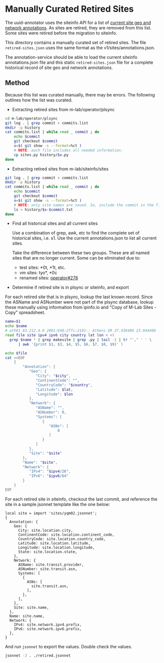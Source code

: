 # Manually Curated Retired Sites

The uuid-annotator uses the siteinfo API for a list of [current site geo and
network annotations][1]. As sites are retired, they are removed from this
list. Some sites were retired before the migration to siteinfo.

[1]: https://siteinfo.mlab-oti.measurementlab.net/v1/sites/annotations.json

This directory contains a manually curated set of retired sites. The file
`retired-sites.json` uses the same format as the v1/sites/annotations.json.

The annotation-service should be able to load the current siteinfo
annotations.json file and this static `retired-sites.json` file for a
complete historical record of site geo and network annotations.

## Method

Because this list was curated manually, there may be errors. The following
outlines how the list was curated.

* Extracting retired sites from m-lab/operator/plsync

```sh
cd m-lab/operator/plsync
git log . | grep commit > commits.list
mkdir -p history
cat commits.list | while read _ commit ; do
    echo $commit
    git checkout $commit
    x=$( git show -s --format=%ct )
    # NOTE: each file includes all needed information.
    cp sites.py history/$x.py
done
```

* Extracting retired sites from m-lab/siteinfo/sites

```sh
git log . | grep commit > commits.list
mkdir -p history
cat commits.list | while read _ commit ; do
    echo $commit
    git checkout $commit
    x=$( git show -s --format=%ct )
    # NOTE: only site names are saved. So, include the commit in the filename.
    ls > history/$x-$commit.txt
done
```

* Find all historical sites and all current sites

  Use a combination of grep, awk, etc to find the complete set of historical
  sites, i.e. s1. Use the current annotations.json to list all current sites.

  Take the difference between these two groups. These are all named sites that
  are no longer current. Some can be eliminated due to:

  * test sites: *0t, *1t, etc.
  * vm sites: tyo*, *0c
  * renamed sites: [operator#278](https://github.com/m-lab/operator/pull/278)

* Determine if retired site is in plsync or siteinfo, and export

For each retired site that is in plsync, lookup the last known record. Since
the ASName and ASNumber were not part of the plsync database, lookup these
manually using information from ipinfo.io and "Copy of M-Lab Sites - Copy"
spreadsheet.

```sh
name=$1
echo $name
# ath01 83.212.4.0 2001:648:2ffc:2101:: Athens GR 37.936400 23.944400
read file site ipv4 ipv6 city country lat lon < <(
  grep $name * | grep makesite | grep .py | tail -1 | tr "'," ' ' \
      | awk '{print $1, $3, $4, $5, $6, $7, $8, $9}' )

echo $file
cat <<EOF
    {
        "Annotation": {
           "Geo": {
              "City": "$city",
              "ContinentCode": "",
              "CountryCode": "$country",
              "Latitude": $lat,
              "Longitude": $lon
           },
           "Network": {
              "ASName": "",
              "ASNumber": 0,
              "Systems": [
                 {
                    "ASNs": [
                        0
                    ]
                 }
              ]
           },
           "Site": "$site"
        },
        "Name": "$site",
        "Network": {
           "IPv4": "$ipv4/26",
           "IPv6": "$ipv6/64"
        }
    }
EOF
```

For each retired site in siteinfo, checkout the last commit, and reference
the site in a sample jsonnet template like the one below:

```jsonnet
local site = import 'sites/yqm02.jsonnet';
{
  Annotation: {
    Geo: {
      City: site.location.city,
      ContinentCode: site.location.continent_code,
      CountryCode: site.location.country_code,
      Latitude: site.location.latitude,
      Longitude: site.location.longitude,
      State: site.location.state,
    },
    Network: {
      ASName: site.transit.provider,
      ASNumber: site.transit.asn,
      Systems: [
        {
          ASNs: [
            site.transit.asn,
          ],
        },
      ],
    },
    Site: site.name,
  },
  Name: site.name,
  Network: {
    IPv4: site.network.ipv4.prefix,
    IPv6: site.network.ipv6.prefix,
  },
}
```

And run `jsonnet` to export the values. Double check the values.

```sh
jsonnet -J . ./retired.jsonnet
```
